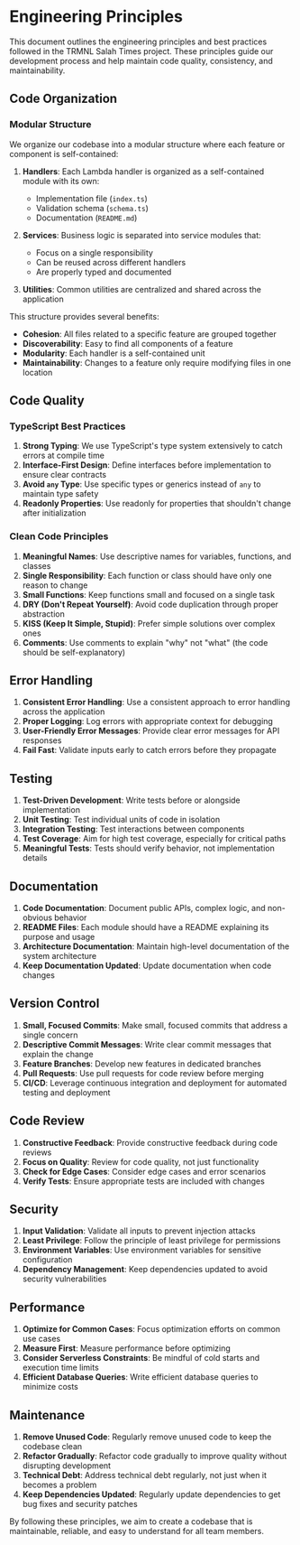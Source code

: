 # Engineering Principles

This document outlines the engineering principles and best practices followed in the TRMNL Salah Times project. These principles guide our development process and help maintain code quality, consistency, and maintainability.

## Code Organization

### Modular Structure

We organize our codebase into a modular structure where each feature or component is self-contained:

1. **Handlers**: Each Lambda handler is organized as a self-contained module with its own:
   - Implementation file (`index.ts`)
   - Validation schema (`schema.ts`)
   - Documentation (`README.md`)

2. **Services**: Business logic is separated into service modules that:
   - Focus on a single responsibility
   - Can be reused across different handlers
   - Are properly typed and documented

3. **Utilities**: Common utilities are centralized and shared across the application

This structure provides several benefits:
- **Cohesion**: All files related to a specific feature are grouped together
- **Discoverability**: Easy to find all components of a feature
- **Modularity**: Each handler is a self-contained unit
- **Maintainability**: Changes to a feature only require modifying files in one location

## Code Quality

### TypeScript Best Practices

1. **Strong Typing**: We use TypeScript's type system extensively to catch errors at compile time
2. **Interface-First Design**: Define interfaces before implementation to ensure clear contracts
3. **Avoid `any` Type**: Use specific types or generics instead of `any` to maintain type safety
4. **Readonly Properties**: Use readonly for properties that shouldn't change after initialization

### Clean Code Principles

1. **Meaningful Names**: Use descriptive names for variables, functions, and classes
2. **Single Responsibility**: Each function or class should have only one reason to change
3. **Small Functions**: Keep functions small and focused on a single task
4. **DRY (Don't Repeat Yourself)**: Avoid code duplication through proper abstraction
5. **KISS (Keep It Simple, Stupid)**: Prefer simple solutions over complex ones
6. **Comments**: Use comments to explain "why" not "what" (the code should be self-explanatory)

## Error Handling

1. **Consistent Error Handling**: Use a consistent approach to error handling across the application
2. **Proper Logging**: Log errors with appropriate context for debugging
3. **User-Friendly Error Messages**: Provide clear error messages for API responses
4. **Fail Fast**: Validate inputs early to catch errors before they propagate

## Testing

1. **Test-Driven Development**: Write tests before or alongside implementation
2. **Unit Testing**: Test individual units of code in isolation
3. **Integration Testing**: Test interactions between components
4. **Test Coverage**: Aim for high test coverage, especially for critical paths
5. **Meaningful Tests**: Tests should verify behavior, not implementation details

## Documentation

1. **Code Documentation**: Document public APIs, complex logic, and non-obvious behavior
2. **README Files**: Each module should have a README explaining its purpose and usage
3. **Architecture Documentation**: Maintain high-level documentation of the system architecture
4. **Keep Documentation Updated**: Update documentation when code changes

## Version Control

1. **Small, Focused Commits**: Make small, focused commits that address a single concern
2. **Descriptive Commit Messages**: Write clear commit messages that explain the change
3. **Feature Branches**: Develop new features in dedicated branches
4. **Pull Requests**: Use pull requests for code review before merging
5. **CI/CD**: Leverage continuous integration and deployment for automated testing and deployment

## Code Review

1. **Constructive Feedback**: Provide constructive feedback during code reviews
2. **Focus on Quality**: Review for code quality, not just functionality
3. **Check for Edge Cases**: Consider edge cases and error scenarios
4. **Verify Tests**: Ensure appropriate tests are included with changes

## Security

1. **Input Validation**: Validate all inputs to prevent injection attacks
2. **Least Privilege**: Follow the principle of least privilege for permissions
3. **Environment Variables**: Use environment variables for sensitive configuration
4. **Dependency Management**: Keep dependencies updated to avoid security vulnerabilities

## Performance

1. **Optimize for Common Cases**: Focus optimization efforts on common use cases
2. **Measure First**: Measure performance before optimizing
3. **Consider Serverless Constraints**: Be mindful of cold starts and execution time limits
4. **Efficient Database Queries**: Write efficient database queries to minimize costs

## Maintenance

1. **Remove Unused Code**: Regularly remove unused code to keep the codebase clean
2. **Refactor Gradually**: Refactor code gradually to improve quality without disrupting development
3. **Technical Debt**: Address technical debt regularly, not just when it becomes a problem
4. **Keep Dependencies Updated**: Regularly update dependencies to get bug fixes and security patches

By following these principles, we aim to create a codebase that is maintainable, reliable, and easy to understand for all team members.
